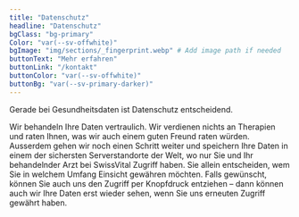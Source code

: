 ```yaml
---
title: "Datenschutz"
headline: "Datenschutz"
bgClass: "bg-primary"
Color: "var(--sv-offwhite)"
bgImage: "img/sections/_fingerprint.webp" # Add image path if needed
buttonText: "Mehr erfahren"
buttonLink: "/kontakt"
buttonColor: "var(--sv-offwhite)"
buttonBg: "var(--sv-primary-darker)"
---
```


Gerade bei Gesundheitsdaten ist Datenschutz entscheidend. 

Wir behandeln Ihre Daten vertraulich. Wir verdienen nichts an Therapien und raten Ihnen, was wir auch einem guten Freund raten würden. Ausserdem gehen wir noch einen Schritt weiter und speichern Ihre Daten in einem der sichersten Serverstandorte der Welt, wo nur Sie und Ihr behandelnder Arzt bei SwissVital Zugriff haben. Sie allein entscheiden, wem Sie in welchem Umfang Einsicht gewähren möchten. Falls gewünscht, können Sie auch uns den Zugriff per Knopfdruck entziehen – dann können auch wir Ihre Daten erst wieder sehen, wenn Sie uns erneuten Zugriff gewährt haben.

